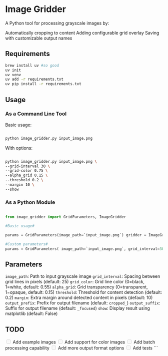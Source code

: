 # Image Gridder

A Python tool for processing grayscale images by:

Automatically cropping to content
Adding configurable grid overlay
Saving with customizable output names

## Requirements

```bash 
brew install uv #so good
uv init
uv venv
uv add -r requirements.txt
uv pip install -r requirements.txt

```

## Usage

### As a Command Line Tool

Basic usage: 

```bash 

python image_gridder.py input_image.png 

```

With options: 

```bash 

python image_gridder.py input_image.png \
--grid-interval 30 \
--grid-color 0.75 \
--alpha_grid 0.15 \
--threshold 0.2 \
--margin 10 \
--show 

```

### As a Python Module

```python 

from image_gridder import GridParameters, ImageGridder

#Basic usage# 

params = GridParameters(image_path=`input_image.png`) gridder = ImageGridder(params) output_file = gridder.process()

#Custom parameters# 
params = GridParameters( image_path=`input_image.png`, grid_interval=30, grid_color=0.75, alpha_grid=0.15, threshold=0.2, margin=10, show_plt=True ) 

```

## Parameters

`image_path`: Path to input grayscale image
`grid_interval`: Spacing between grid lines in pixels (default: 25)
`grid_color`: Grid line color (0=black, 1=white, default: 0.55)
`alpha_grid`: Grid transparency (0=transparent, 1=opaque, default: 0.15)
`threshold`: Threshold for content detection (default: 0.2)
`margin`: Extra margin around detected content in pixels (default: 10)
`output_prefix`: Prefix for output filename (default: `cropped_`)
`output_suffix`: Suffix for output filename (default: `_focused`)
`show`: Display result using matplotlib (default: False)

## TODO

<input disabled="" type="checkbox"> Add example images
<input disabled="" type="checkbox"> Add support for color images
<input disabled="" type="checkbox"> Add batch processing capability
<input disabled="" type="checkbox"> Add more output format options
<input disabled="" type="checkbox"> Add tests ```
